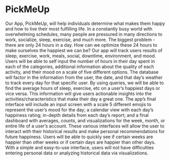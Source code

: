 # PickMeUp
Our App, PickMeUp, will help individuals determine what makes them happy and how to live their most fulfilling life. In a constantly busy world with overwhelming schedules, many people are pressured in many directions to work, socialize, sleep, exercise, and much more. The biggest problem - there are only 24 hours in a day. How can we optimize these 24 hours to make ourselves the happiest we can be?  Our app will track users results of sleep, exercise, work, meals, social, downtime, environment, and mood. Users will be able to self input the number of hours in their day spent in each of the categories, additional information about the quality of each activity, and their mood on a scale of five different options. The database will factor in the information from the user, the date, and that day’s weather to track every day for that specific user. By using queries, we will be able to find the average hours of sleep, exercise, etc on a user’s happiest days or vice versa. This information will give users actionable insights into the activities/characteristics that make their day a great one.  The app’s final interface will include an input screen with a scale 5 different emojis to represent the user’s mood for the day; a calendar view with each day’s happiness rating; in-depth details from each day’s report; and a final dashboard with averages, counts, and visualizations for the week, month, or entire life of a user’s account. These various interfaces will allow the user to interact with their historical results and make personal recommendations for future happiness. Users will be able to quickly see if certain weeks are happier than other weeks or if certain days are happier than other days. With a simple and easy-to-use interface, users will not have difficulties entering personal data or analyzing historical data via visualizations. 
